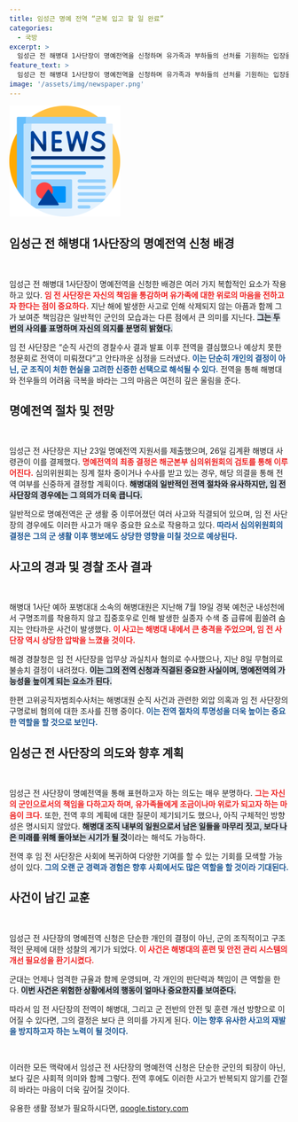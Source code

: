 ```yaml
---
title: 임성근 명예 전역 “군복 입고 할 일 완료”
categories:
  - 국방
excerpt: >
  임성근 전 해병대 1사단장이 명예전역을 신청하며 유가족과 부하들의 선처를 기원하는 입장을 밝혔다. 그의 전역은 해병대의 미래를 위한 계기가 될 것으로 기대된다. 사건의 진상과 함께 수사 결과가 주목받고 있는 가운데, 임 전 사단장의 명예전역 여부는 다음 주 심의위원회에서 결정된다.
feature_text: >
  임성근 전 해병대 1사단장이 명예전역을 신청하며 유가족과 부하들의 선처를 기원하는 입장을 밝혔다. 그의 전역은 해병대의 미래를 위한 계기가 될 것으로 기대된다. 사건의 진상과 함께 수사 결과가 주목받고 있는 가운데, 임 전 사단장의 명예전역 여부는 다음 주 심의위원회에서 결정된다.
image: '/assets/img/newspaper.png'
---
```


<p><img src="/assets/img/newspaper.png" alt="kimp 속보" /></p>

<h2 data-ke-size="size26">임성근 전 해병대 1사단장의 명예전역 신청 배경</h2>

<p data-ke-size="size16">&nbsp;</p>

<p>임성근 전 해병대 1사단장이 명예전역을 신청한 배경은 여러 가지 복합적인 요소가 작용하고 있다. <b><span style="color: #ee2323;">임 전 사단장은 자신의 책임을 통감하며 유가족에 대한 위로의 마음을 전하고자 한다는 점이 중요하다.</span></b> 지난 해에 발생한 사고로 인해 삭제되지 않는 아픔과 함께 그가 보여준 책임감은 일반적인 군인의 모습과는 다른 점에서 큰 의미를 지닌다. <b><span style="background-color: #21538527;">그는 두 번의 사의를 표명하며 자신의 의지를 분명히 밝혔다.</span></b> </p>

<p>임 전 사단장은 “순직 사건의 경찰수사 결과 발표 이후 전역을 결심했으나 예상치 못한 청문회로 전역이 미뤄졌다”고 안타까운 심정을 드러냈다. <b><span style="color: #1a5490;">이는 단순히 개인의 결정이 아닌, 군 조직이 처한 현실을 고려한 신중한 선택으로 해석될 수 있다.</span></b> 전역을 통해 해병대와 전우들의 어려움 극복을 바라는 그의 마음은 여전히 깊은 울림을 준다.</p>

<h2 data-ke-size="size26">명예전역 절차 및 전망</h2>

<p data-ke-size="size16">&nbsp;</p>

<p>임성근 전 사단장은 지난 23일 명예전역 지원서를 제출했으며, 26일 김계환 해병대 사령관이 이를 결제했다. <b><span style="color: #ee2323;">명예전역의 최종 결정은 해군본부 심의위원회의 검토를 통해 이루어진다.</span></b> 심의위원회는 징계 절차 중이거나 수사를 받고 있는 경우, 해당 의결을 통해 전역 여부를 신중하게 결정할 계획이다. <b><span style="background-color: #21538527;">해병대의 일반적인 전역 절차와 유사하지만, 임 전 사단장의 경우에는 그 의의가 더욱 큽니다.</span></b></p>

<p>일반적으로 명예전역은 군 생활 중 이루어졌던 여러 사고와 직결되어 있으며, 임 전 사단장의 경우에도 이러한 사고가 매우 중요한 요소로 작용하고 있다. <b><span style="color: #1a5490;">따라서 심의위원회의 결정은 그의 군 생활 이후 행보에도 상당한 영향을 미칠 것으로 예상된다.</span></b></p>

<h2 data-ke-size="size26">사고의 경과 및 경찰 조사 결과</h2>

<p data-ke-size="size16">&nbsp;</p>

<p>해병대 1사단 예하 포병대대 소속의 해병대원은 지난해 7월 19일 경북 예천군 내성천에서 구명조끼를 착용하지 않고 집중호우로 인해 발생한 실종자 수색 중 급류에 휩쓸려 숨지는 안타까운 사건이 발생했다. <b><span style="color: #ee2323;">이 사고는 해병대 내에서 큰 충격을 주었으며, 임 전 사단장 역시 상당한 압박을 느꼈을 것이다.</span></b> </p>

<p>해경 경찰청은 임 전 사단장을 업무상 과실치사 혐의로 수사했으나, 지난 8일 무혐의로 불송치 결정이 내려졌다. <b><span style="background-color: #21538527;">이는 그의 전역 신청과 직결된 중요한 사실이며, 명예전역의 가능성을 높이게 되는 요소가 된다.</span></b> </p>

<p>한편 고위공직자범죄수사처는 해병대원 순직 사건과 관련한 외압 의혹과 임 전 사단장의 구명로비 혐의에 대한 조사를 진행 중이다. <b><span style="color: #1a5490;">이는 전역 절차의 투명성을 더욱 높이는 중요한 역할을 할 것으로 보인다.</span></b></p>

<h2 data-ke-size="size26">임성근 전 사단장의 의도와 향후 계획</h2>

<p data-ke-size="size16">&nbsp;</p>

<p>임성근 전 사단장이 명예전역을 통해 표현하고자 하는 의도는 매우 분명하다. <b><span style="color: #ee2323;">그는 자신의 군인으로서의 책임을 다하고자 하며, 유가족들에게 조금이나마 위로가 되고자 하는 마음이 크다.</span></b> 또한, 전역 후의 계획에 대한 질문이 제기되기도 했으나, 아직 구체적인 방향성은 명시되지 않았다. <b><span style="background-color: #21538527;">해병대 조직 내부의 일원으로서 남은 일들을 마무리 짓고, 보다 나은 미래를 위해 돌아보는 시기가 될 것</span></b>이라는 해석도 가능하다.</p>

<p>전역 후 임 전 사단장은 사회에 복귀하여 다양한 기여를 할 수 있는 기회를 모색할 가능성이 있다. <b><span style="color: #1a5490;">그의 오랜 군 경력과 경험은 향후 사회에서도 많은 역할을 할 것이라 기대된다.</span></b> </p>

<h2 data-ke-size="size26">사건이 남긴 교훈</h2>

<p data-ke-size="size16">&nbsp;</p>

<p>임성근 전 사단장의 명예전역 신청은 단순한 개인의 결정이 아닌, 군의 조직적이고 구조적인 문제에 대한 성찰의 계기가 되었다. <b><span style="color: #ee2323;">이 사건은 해병대의 훈련 및 안전 관리 시스템의 개선 필요성을 환기시켰다.</span></b> </p>

<p>군대는 언제나 엄격한 규율과 함께 운영되며, 각 개인의 판단력과 책임이 큰 역할을 한다. <b><span style="background-color: #21538527;">이번 사건은 위험한 상황에서의 행동이 얼마나 중요한지를 보여준다.</span></b> </p>

<p>따라서 임 전 사단장의 전역이 해병대, 그리고 군 전반의 안전 및 훈련 개선 방향으로 이어질 수 있다면, 그의 결정은 보다 큰 의미를 가지게 된다. <b><span style="color: #1a5490;">이는 향후 유사한 사고의 재발을 방지하고자 하는 노력이 될 것이다.</span></b></p>

<p data-ke-size="size16">&nbsp;</p>

<p>이러한 모든 맥락에서 임성근 전 사단장의 명예전역 신청은 단순한 군인의 퇴장이 아닌, 보다 깊은 사회적 의미와 함께 그렇다. 전역 후에도 이러한 사고가 반복되지 않기를 간절히 바라는 마음이 더욱 깊어질 것이다.</p>
유용한 생활 정보가 필요하시다면, <a href="https://qoogle.tistory.com" rel="dofollow">qoogle.tistory.com</a>



